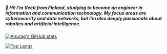 ##### 👋 Hi! I’m Veeti from Finland, studying to become an engineer in information and communication technology. My focus areas are cybersecurity and data networks, but I’m also deeply passionate about robotics and artificial intelligence.

[![Anurag's GitHub stats](https://github-readme-stats.vercel.app/api?username=VirtanenVeeti)](https://github.com/anuraghazra/github-readme-stats)

[![Top Langs](https://github-readme-stats.vercel.app/api/top-langs/?username=VirtanenVeeti)](https://github.com/anuraghazra/github-readme-stats)
